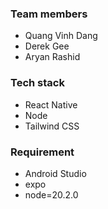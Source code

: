 ### Team members

- Quang Vinh Dang
- Derek Gee
- Aryan Rashid 

### Tech stack

- React Native
- Node
- Tailwind CSS

### Requirement

- Android Studio
- expo 
- node=20.2.0
